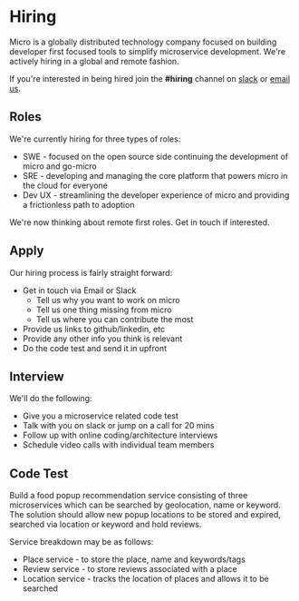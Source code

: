 # Hiring

Micro is a globally distributed technology company focused on building developer first focused tools to simplify 
microservice development. We're actively hiring in a global and remote fashion.

If you're interested in being hired join the **#hiring** channel on [slack](https://micro.mu/slack/) or [email us](mailto:hello@micro.mu).

## Roles

We're currently hiring for three types of roles:

- SWE - focused on the open source side continuing the development of micro and go-micro
- SRE - developing and managing the core platform that powers micro in the cloud for everyone
- Dev UX - streamlining the developer experience of micro and providing a frictionless path to adoption

We're now thinking about remote first roles. Get in touch if interested.

## Apply

Our hiring process is fairly straight forward:

- Get in touch via Email or Slack
  * Tell us why you want to work on micro
  * Tell us one thing missing from micro 
  * Tell us where you can contribute the most
- Provide us links to github/linkedin, etc
- Provide any other info you think is relevant
- Do the code test and send it in upfront

## Interview

We'll do the following:

- Give you a microservice related code test
- Talk with you on slack or jump on a call for 20 mins
- Follow up with online coding/architecture interviews
- Schedule video calls with individual team members

## Code Test 

Build a food popup recommendation service consisting of three microservices which can be searched by geolocation, name or keyword.
The solution should allow new popup locations to be stored and expired, searched via location or keyword and hold reviews.

Service breakdown may be as follows:

- Place service - to store the place, name and keywords/tags
- Review service - to store reviews associated with a place
- Location service - tracks the location of places and allows it to be searched
